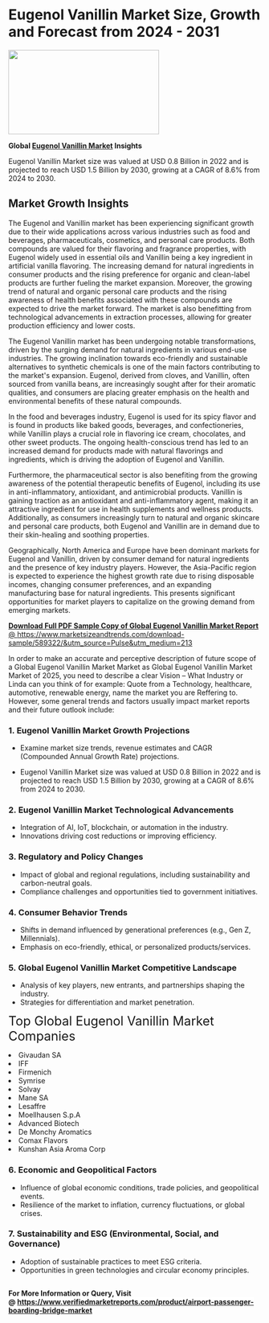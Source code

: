 <H1>Eugenol Vanillin Market Size, Growth and Forecast from 2024 - 2031</H1><img class="aligncenter size-medium wp-image-584254" src="https://thirdeyenews.in/wp-content/uploads/2024/09/Global-Market-Research-300x168.jpeg" alt="" width="300" height="168" /><p><strong>Global&nbsp;<a href="https://www.marketsizeandtrends.com/download-sample/589322/&amp;utm_source=Pulse&amp;utm_medium=213">Eugenol Vanillin Market</a> Insights</strong></p><p>Eugenol Vanillin Market size was valued at USD 0.8 Billion in 2022 and is projected to reach USD 1.5 Billion by 2030, growing at a CAGR of 8.6% from 2024 to 2030.</p><p><h2>Market Growth Insights</h2> <p>The Eugenol and Vanillin market has been experiencing significant growth due to their wide applications across various industries such as food and beverages, pharmaceuticals, cosmetics, and personal care products. Both compounds are valued for their flavoring and fragrance properties, with Eugenol widely used in essential oils and Vanillin being a key ingredient in artificial vanilla flavoring. The increasing demand for natural ingredients in consumer products and the rising preference for organic and clean-label products are further fueling the market expansion. Moreover, the growing trend of natural and organic personal care products and the rising awareness of health benefits associated with these compounds are expected to drive the market forward. The market is also benefitting from technological advancements in extraction processes, allowing for greater production efficiency and lower costs.</p> <p><a href="#"></a></p> <p>The Eugenol Vanillin market has been undergoing notable transformations, driven by the surging demand for natural ingredients in various end-use industries. The growing inclination towards eco-friendly and sustainable alternatives to synthetic chemicals is one of the main factors contributing to the market's expansion. Eugenol, derived from cloves, and Vanillin, often sourced from vanilla beans, are increasingly sought after for their aromatic qualities, and consumers are placing greater emphasis on the health and environmental benefits of these natural compounds.</p> <p>In the food and beverages industry, Eugenol is used for its spicy flavor and is found in products like baked goods, beverages, and confectioneries, while Vanillin plays a crucial role in flavoring ice cream, chocolates, and other sweet products. The ongoing health-conscious trend has led to an increased demand for products made with natural flavorings and ingredients, which is driving the adoption of Eugenol and Vanillin.</p> <p>Furthermore, the pharmaceutical sector is also benefiting from the growing awareness of the potential therapeutic benefits of Eugenol, including its use in anti-inflammatory, antioxidant, and antimicrobial products. Vanillin is gaining traction as an antioxidant and anti-inflammatory agent, making it an attractive ingredient for use in health supplements and wellness products. Additionally, as consumers increasingly turn to natural and organic skincare and personal care products, both Eugenol and Vanillin are in demand due to their skin-healing and soothing properties.</p> <p>Geographically, North America and Europe have been dominant markets for Eugenol and Vanillin, driven by consumer demand for natural ingredients and the presence of key industry players. However, the Asia-Pacific region is expected to experience the highest growth rate due to rising disposable incomes, changing consumer preferences, and an expanding manufacturing base for natural ingredients. This presents significant opportunities for market players to capitalize on the growing demand from emerging markets.</p> <p><a href="#"></p><p><span class=""><strong>Download Full PDF Sample Copy of Global Eugenol Vanillin Market Report</strong> @ <a href="https://www.marketsizeandtrends.com/download-sample/589322/&amp;utm_source=Pulse&amp;utm_medium=213" target="_blank">https://www.marketsizeandtrends.com/download-sample/589322/&amp;utm_source=Pulse&amp;utm_medium=213</a></span></p><p>In order to make an accurate and perceptive description of future scope of a Global&nbsp;Eugenol Vanillin Market Market as Global&nbsp;Eugenol Vanillin Market Market of 2025, you need to describe a clear Vision &ndash; What Industry or Linda can you think of for example: Quote from a Technology, healthcare, automotive, renewable energy, name the market you are Reffering to. However, some general trends and factors usually impact market reports and their future outlook include:</p><h3>1.&nbsp;<strong>Eugenol Vanillin Market Growth Projections</strong></h3><ul><li>Examine market size trends, revenue estimates and CAGR (Compounded Annual Growth Rate) projections.</li><li><p>Eugenol Vanillin Market size was valued at USD 0.8 Billion in 2022 and is projected to reach USD 1.5 Billion by 2030, growing at a CAGR of 8.6% from 2024 to 2030.</p></li></ul><h3>2.&nbsp;<strong>Eugenol Vanillin Market Technological Advancements</strong></h3><ul><li>Integration of AI, IoT, blockchain, or automation in the industry.</li><li>Innovations driving cost reductions or improving efficiency.</li></ul><h3>3.&nbsp;<strong>Regulatory and Policy Changes</strong></h3><ul><li>Impact of global and regional regulations, including sustainability and carbon-neutral goals.</li><li>Compliance challenges and opportunities tied to government initiatives.</li></ul><h3>4.&nbsp;<strong>Consumer Behavior Trends</strong></h3><ul><li>Shifts in demand influenced by generational preferences (e.g., Gen Z, Millennials).</li><li>Emphasis on eco-friendly, ethical, or personalized products/services.</li></ul><h3>5.&nbsp;<strong>Global Eugenol Vanillin Market Competitive Landscape</strong></h3><ul><li>Analysis of key players, new entrants, and partnerships shaping the industry.</li><li>Strategies for differentiation and market penetration.</li></ul><p data-pm-slice="1 1 []"><span style="color: inherit; font-family: inherit; font-size: 25px;">Top Global Eugenol Vanillin Market Companies</span></p><div class="" data-test-id=""><p><li>Givaudan SA</li><li> IFF</li><li> Firmenich</li><li> Symrise</li><li> Solvay</li><li> Mane SA</li><li> Lesaffre</li><li> Moellhausen S.p.A</li><li> Advanced Biotech</li><li> De Monchy Aromatics</li><li> Comax Flavors</li><li> Kunshan Asia Aroma Corp</li></p></div><h3>6.&nbsp;<strong>Economic and Geopolitical Factors</strong></h3><ul><li>Influence of global economic conditions, trade policies, and geopolitical events.</li><li>Resilience of the market to inflation, currency fluctuations, or global crises.</li></ul><h3>7.&nbsp;<strong>Sustainability and ESG (Environmental, Social, and Governance)</strong></h3><ul><li>Adoption of sustainable practices to meet ESG criteria.</li><li>Opportunities in green technologies and circular economy principles.</li></ul><h2><strong style="font-size: 14px;">For More Information or Query, Visit @&nbsp;</strong><a style="background-color: #ffffff; font-size: 14px;" href="https://www.marketsizeandtrends.com/report/eugenol-vanillin-market/" target="_blank">https://www.verifiedmarketreports.com/product/airport-passenger-boarding-bridge-market</a></h2>

